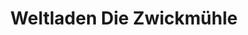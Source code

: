 ---
title: "Weltladen Die Zwickmühle"
url: /berlin/weltladen-die-zwickmuehle/
shop: Gebrauchtwaren
---